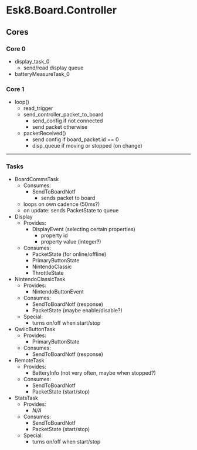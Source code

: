# Esk8.Board.Controller

## Cores
### Core 0
- display_task_0
  - send/read display queue
- batteryMeasureTask_0
### Core 1
- loop()
  - read_trigger
  - send_controller_packet_to_board
    - send_config if not connected
    - send packet otherwise
  - packetReceived()
    - send config if board_packet.id == 0
    - disp_queue if moving or stopped (on change)

--------------------------------------------------

### Tasks
- BoardCommsTask
  - Consumes:
    - SendToBoardNotf
      - sends packet to board
  - loops on own cadence (50ms?)
  - on update: sends PacketState to queue
- Display
  - Provides:
    - DisplayEvent (selecting certain properties)
      - property id
      - property value (integer?)
  - Consumes:
    - PacketState (for online/offline)
    - PrimaryButtonState
    - NintendoClassic
    - ThrottleState
- NintendoClassicTask
  - Provides:
    - NintendoButtonEvent
  - Consumes:
    - SendToBoardNotf (response)
    - PacketState (maybe enable/disable?)
  - Special:
    - turns on/off when start/stop
- QwiicButtonTask
  - Provides:
    - PrimaryButtonState
  - Consumes:
    - SendToBoardNotf (response)
- RemoteTask
  - Provides:
    - BatteryInfo (not very often, maybe when stopped?)
  - Consumes:
    - SendToBoardNotf
    - PacketState (start/stop)
- StatsTask
  - Provides:
    - _N/A_
  - Consumes:
    - SendToBoardNotf
    - PacketState (start/stop)
  - Special:
    - turns on/off when start/stop



